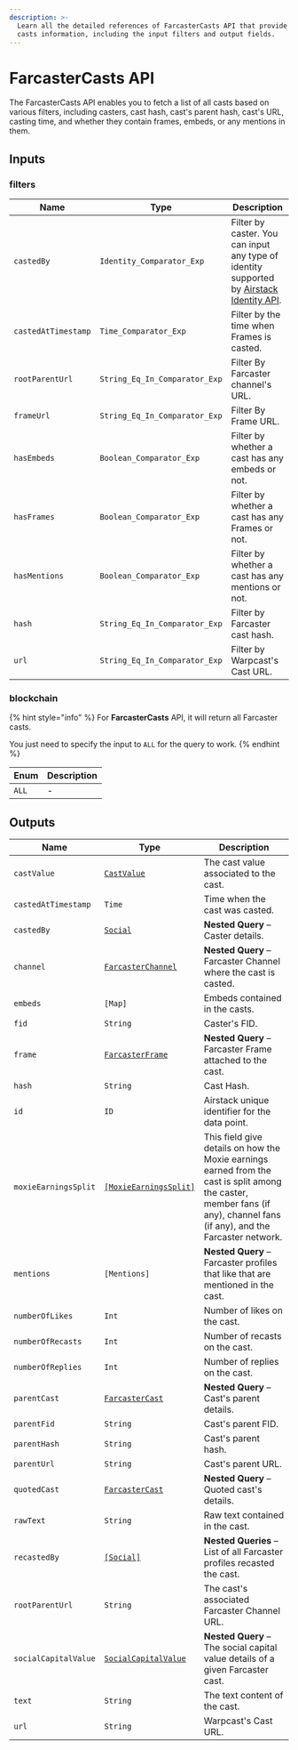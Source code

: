 ```yaml
---
description: >-
  Learn all the detailed references of FarcasterCasts API that provide Farcaster
  casts information, including the input filters and output fields.
---
```


# FarcasterCasts API

The FarcasterCasts API enables you to fetch a list of all casts based on various filters, including casters, cast hash, cast's parent hash, cast's URL, casting time, and whether they contain frames, embeds, or any mentions in them.

## Inputs

### filters

| Name                | Type                          | Description                                                                                                          |
| ------------------- | ----------------------------- | -------------------------------------------------------------------------------------------------------------------- |
| `castedBy`          | `Identity_Comparator_Exp`     | Filter by caster. You can input any type of identity supported by [Airstack Identity API](airstack-identity-api.md). |
| `castedAtTimestamp` | `Time_Comparator_Exp`         | Filter by the time when Frames is casted.                                                                            |
| `rootParentUrl`     | `String_Eq_In_Comparator_Exp` | Filter By Farcaster channel's URL.                                                                                   |
| `frameUrl`          | `String_Eq_In_Comparator_Exp` | Filter By Frame URL.                                                                                                 |
| `hasEmbeds`         | `Boolean_Comparator_Exp`      | Filter by whether a cast has any embeds or not.                                                                      |
| `hasFrames`         | `Boolean_Comparator_Exp`      | Filter by whether a cast has any Frames or not.                                                                      |
| `hasMentions`       | `Boolean_Comparator_Exp`      | Filter by whether a cast has any mentions or not.                                                                    |
| `hash`              | `String_Eq_In_Comparator_Exp` | Filter by Farcaster cast hash.                                                                                       |
| `url`               | `String_Eq_In_Comparator_Exp` | Filter by Warpcast's Cast URL.                                                                                       |

### blockchain

{% hint style="info" %}
For **FarcasterCasts** API, it will return all Farcaster casts.

You just need to specify the input to `ALL` for the query to work.
{% endhint %}

| Enum  | Description |
| ----- | ----------- |
| `ALL` | -           |

## Outputs

| Name                 | Type                                                       | Description                                                                                                                                                               |
| -------------------- | ---------------------------------------------------------- | ------------------------------------------------------------------------------------------------------------------------------------------------------------------------- |
| `castValue`          | [`CastValue`](../objects/castvalue.md)                     | The cast value associated to the cast.                                                                                                                                    |
| `castedAtTimestamp`  | `Time`                                                     | Time when the cast was casted.                                                                                                                                            |
| `castedBy`           | [`Social`](socials-api.md)                                 | **Nested Query** – Caster details.                                                                                                                                        |
| `channel`            | [`FarcasterChannel`](farcasterchannels-api.md)             | **Nested Query** – Farcaster Channel where the cast is casted.                                                                                                            |
| `embeds`             | `[Map]`                                                    | Embeds contained in the casts.                                                                                                                                            |
| `fid`                | `String`                                                   | Caster's FID.                                                                                                                                                             |
| `frame`              | [`FarcasterFrame`](../objects/farcasterframe.md)           | **Nested Query** – Farcaster Frame attached to the cast.                                                                                                                  |
| `hash`               | `String`                                                   | Cast Hash.                                                                                                                                                                |
| `id`                 | `ID`                                                       | Airstack unique identifier for the data point.                                                                                                                            |
| `moxieEarningsSplit` | [`[MoxieEarningsSplit]`](../objects/moxieearningssplit.md) | This field give details on how the Moxie earnings earned from the cast is split among the caster, member fans (if any), channel fans (if any), and the Farcaster network. |
| `mentions`           | `[Mentions]`                                               | **Nested Query** – Farcaster profiles that like that are mentioned in the cast.                                                                                           |
| `numberOfLikes`      | `Int`                                                      | Number of likes on the cast.                                                                                                                                              |
| `numberOfRecasts`    | `Int`                                                      | Number of recasts on the cast.                                                                                                                                            |
| `numberOfReplies`    | `Int`                                                      | Number of replies on the cast.                                                                                                                                            |
| `parentCast`         | [`FarcasterCast`](farcastercasts-api.md)                   | **Nested Query** – Cast's parent details.                                                                                                                                 |
| `parentFid`          | `String`                                                   | Cast's parent FID.                                                                                                                                                        |
| `parentHash`         | `String`                                                   | Cast's parent hash.                                                                                                                                                       |
| `parentUrl`          | `String`                                                   | Cast's parent URL.                                                                                                                                                        |
| `quotedCast`         | [`FarcasterCast`](farcastercasts-api.md)                   | **Nested Query** – Quoted cast's details.                                                                                                                                 |
| `rawText`            | `String`                                                   | Raw text contained in the cast.                                                                                                                                           |
| `recastedBy`         | [`[Social]`](socials-api.md)                               | **Nested Queries** – List of all Farcaster profiles recasted the cast.                                                                                                    |
| `rootParentUrl`      | `String`                                                   | The cast's associated Farcaster Channel URL.                                                                                                                              |
| `socialCapitalValue` | [`SocialCapitalValue`](../objects/socialcapitalvalue.md)   | **Nested Query** – The social capital value details of a given Farcaster cast.                                                                                            |
| `text`               | `String`                                                   | The text content of the cast.                                                                                                                                             |
| `url`                | `String`                                                   | Warpcast's Cast URL.                                                                                                                                                      |
